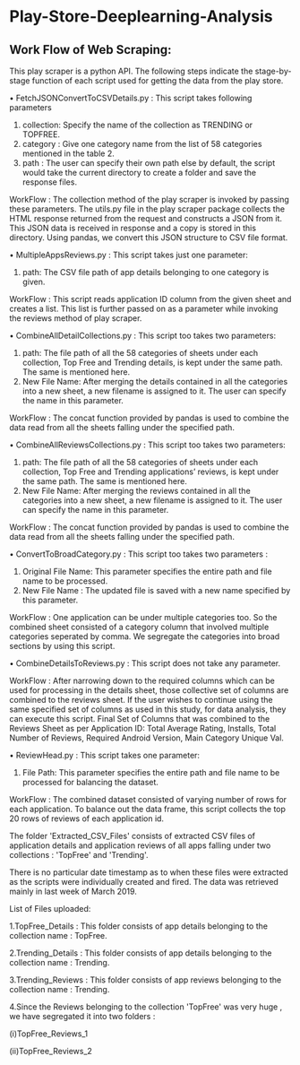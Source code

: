 # Play-Store-Deeplearning-Analysis

## Work Flow of Web Scraping:

This play scraper is a python API. The following steps indicate the stage-by-stage function of
each script used for getting the data from the play store.

• FetchJSONConvertToCSVDetails.py :
This script takes following parameters
1. collection: Specify the name of the collection as TRENDING or TOPFREE.
2. category : Give one category name from the list of 58 categories mentioned in the table 2.
3. path : The user can specify their own path else by default, the script would take the current
directory to create a folder and save the response files.

WorkFlow :
The collection method of the play scraper is invoked by passing these parameters. The utils.py
file in the play scraper package collects the HTML response returned from the request and
constructs a JSON from it. This JSON data is received in response and a copy is stored in this
directory. Using pandas, we convert this JSON structure to CSV file format.

• MultipleAppsReviews.py :
This script takes just one parameter:
1. path: The CSV file path of app details belonging to one category is given.

WorkFlow :
This script reads application ID column from the given sheet and creates a list. This list is further
passed on as a parameter while invoking the reviews method of play scraper.

• CombineAllDetailCollections.py :
This script too takes two parameters:
1. path: The file path of all the 58 categories of sheets under each collection, Top Free and
Trending details, is kept under the same path. The same is mentioned here.
2. New File Name: After merging the details contained in all the categories into a new sheet, a
new filename is assigned to it. The user can specify the name in this parameter.

WorkFlow :
The concat function provided by pandas is used to combine the data read from all the sheets
falling under the specified path.

• CombineAllReviewsCollections.py :
This script too takes two parameters:
1. path: The file path of all the 58 categories of sheets under each collection, Top Free and
Trending applications’ reviews, is kept under the same path. The same is mentioned here.
2. New File Name: After merging the reviews contained in all the categories into a new sheet, a
new filename is assigned to it. The user can specify the name in this parameter.

WorkFlow :
The concat function provided by pandas is used to combine the data read from all the sheets
falling under the specified path.

• ConvertToBroadCategory.py :
This script too takes two parameters :
1. Original File Name: This parameter specifies the entire path and file name to be processed.
2. New File Name : The updated file is saved with a new name specified by this parameter.

WorkFlow :
One application can be under multiple categories too. So the combined sheet consisted of a
category column that involved multiple categories seperated by comma. We segregate the
categories into broad sections by using this script.

• CombineDetailsToReviews.py :
This script does not take any parameter.

WorkFlow :
After narrowing down to the required columns which can be used for processing in the details
sheet, those collective set of columns are combined to the reviews sheet. 
If the user wishes to continue using the same specified set of columns as used in this study, for data analysis, they can execute this script. 
Final Set of Columns that was combined to the Reviews Sheet as per Application ID: 
Total Average Rating, Installs, Total Number of Reviews, Required Android Version, Main Category Unique Val.

• ReviewHead.py :
This script takes one parameter:
1. File Path: This parameter specifies the entire path and file name to be processed for balancing
the dataset.

WorkFlow :
The combined dataset consisted of varying number of rows for each application. To balance out
the data frame, this script collects the top 20 rows of reviews of each application id.



The folder 'Extracted_CSV_Files' consists of extracted CSV files of application details and application reviews of all apps falling under two collections : 'TopFree' and 'Trending'.

There is no particular date timestamp as to when these files were extracted as the scripts were individually created and fired. The data was retrieved mainly in last week of March 2019.

List of Files uploaded:

1.TopFree_Details : This folder consists of app details belonging to the collection name : TopFree.

2.Trending_Details : This folder consists of app details belonging to the collection name : Trending.

3.Trending_Reviews : This folder consists of app reviews belonging to the collection name : Trending.

4.Since the Reviews belonging to the collection 'TopFree' was very huge , we have segregated it into two folders :

(i)TopFree_Reviews_1

(ii)TopFree_Reviews_2
